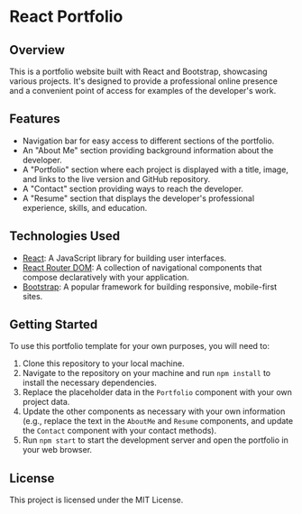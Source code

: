 # React Portfolio

## Overview
This is a portfolio website built with React and Bootstrap, showcasing various projects. It's designed to provide a professional online presence and a convenient point of access for examples of the developer's work.

## Features
- Navigation bar for easy access to different sections of the portfolio.
- An "About Me" section providing background information about the developer.
- A "Portfolio" section where each project is displayed with a title, image, and links to the live version and GitHub repository.
- A "Contact" section providing ways to reach the developer.
- A "Resume" section that displays the developer's professional experience, skills, and education.

## Technologies Used
- [React](https://reactjs.org/): A JavaScript library for building user interfaces.
- [React Router DOM](https://reactrouter.com/web/guides/quick-start): A collection of navigational components that compose declaratively with your application.
- [Bootstrap](https://getbootstrap.com/): A popular framework for building responsive, mobile-first sites.

## Getting Started
To use this portfolio template for your own purposes, you will need to:
1. Clone this repository to your local machine.
2. Navigate to the repository on your machine and run `npm install` to install the necessary dependencies.
3. Replace the placeholder data in the `Portfolio` component with your own project data.
4. Update the other components as necessary with your own information (e.g., replace the text in the `AboutMe` and `Resume` components, and update the `Contact` component with your contact methods).
5. Run `npm start` to start the development server and open the portfolio in your web browser.

## License
This project is licensed under the MIT License.
